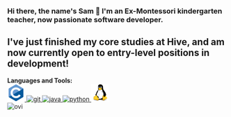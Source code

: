 ### Hi there, the name's Sam 👋 I'm an Ex-Montessori kindergarten teacher, now passionate software developer.
## I've just finished my core studies at Hive, and am now currently open to entry-level positions in development!
<b>Languages and Tools:</b><br/>
<a href="https://www.cprogramming.com/" target="_blank"> <img src="https://raw.githubusercontent.com/devicons/devicon/master/icons/c/c-original.svg" alt="c" width="40" height="40"/> </a> <a href="https://git-scm.com/" target="_blank"> <img src="https://www.vectorlogo.zone/logos/git-scm/git-scm-icon.svg" alt="git" width="40" height="40"/> </a> <a href="https:/dev.java" target="_blank"> <img src="https://raw.githubusercontent.com/bablubambal/All_logo_and_pictures/main/programming%20languages/java.svg" alt="java" width="40" height="40"/> </a> <a href="https://www.python.org/" target="_blank"> <img src="https://raw.githubusercontent.com/bablubambal/All_logo_and_pictures/main/programming%20languages/python.svg" alt="python" width="40" height="40"/> </a> <a href="https://www.linux.org/" target="_blank"> <img src="https://raw.githubusercontent.com/devicons/devicon/master/icons/linux/linux-original.svg" alt="linux" width="40" height="40"/> </a>
<br>
<img src="https://github-readme-stats.vercel.app/api/top-langs?username=samyewel&show_icons=true&locale=en&layout=compact&theme=chartreuse-dark" alt="ovi" />
<!--
**Samyewel/Samyewel** is a ✨ _special_ ✨ repository because its `README.md` (this file) appears on your GitHub profile.

Here are some ideas to get you started:

- 🔭 I’m currently working on ...
- 🌱 I’m currently learning ...
- 👯 I’m looking to collaborate on ...
- 🤔 I’m looking for help with ...
- 💬 Ask me about ...
- 📫 How to reach me: ...
- 😄 Pronouns: ...
- ⚡ Fun fact: ...
-->
